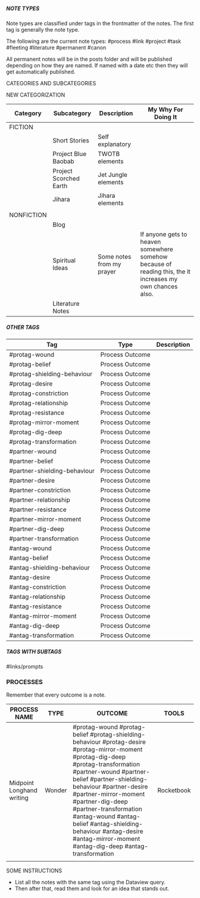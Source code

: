 


##### NOTE TYPES

Note types are classified under tags in the frontmatter of the notes. The first tag is generally the note type.

The following are the current note types:
#process
#link
#project
#task
#fleeting
#literature
#permanent
#canon

All permanent notes will be in the posts folder and will be published depending on how they are named. If named with a date etc then they will get automatically published.

CATEGORIES AND SUBCATEGORIES

NEW CATEGORIZATION

| Category   | Subcategory            | Description               | My Why For Doing It                                                                                       |
| ---------- | ---------------------- | ------------------------- | --------------------------------------------------------------------------------------------------------- |
| FICTION    |                        |                           |                                                                                                           |
|            | Short Stories          | Self explanatory          |                                                                                                           |
|            | Project Blue Baobab   | TWOTB elements            |                                                                                                           |
|            | Project Scorched Earth | Jet Jungle elements       |                                                                                                           |
|            | Jihara                 | Jihara elements           |                                                                                                           |
|            |                        |                           |                                                                                                           |
| NONFICTION |                        |                           |                                                                                                           |
|            | Blog                   |                           |                                                                                                           |
|            | Spiritual Ideas        | Some notes from my prayer | If anyone gets to heaven somewhere somehow because of reading this, the it increases my own chances also. |
|            | Literature Notes       |                           |                                                                                                           |

##### OTHER TAGS 

| Tag                          | Type            | Description |
| ---------------------------- | --------------- | ----------- |
| #protag-wound                | Process Outcome |             |
| #protag-belief               | Process Outcome |             |
| #protag-shielding-behaviour  | Process Outcome |             |
| #protag-desire               | Process Outcome |             |
| #protag-constriction         | Process Outcome |             |
| #protag-relationship         | Process Outcome |             |
| #protag-resistance           | Process Outcome |             |
| #protag-mirror-moment        | Process Outcome |             |
| #protag-dig-deep             | Process Outcome |             |
| #protag-transformation       | Process Outcome |             |
| #partner-wound               | Process Outcome |             |
| #partner-belief              | Process Outcome |             |
| #partner-shielding-behaviour | Process Outcome |             |
| #partner-desire              | Process Outcome |             |
| #partner-constriction        | Process Outcome |             |
| #partner-relationship        | Process Outcome |             |
| #partner-resistance          | Process Outcome |             |
| #partner-mirror-moment       | Process Outcome |             |
| #partner-dig-deep            | Process Outcome |             |
| #partner-transformation      | Process Outcome |             |
| #antag-wound                 | Process Outcome |             |
| #antag-belief                | Process Outcome |             |
| #antag-shielding-behaviour   | Process Outcome |             |
| #antag-desire                | Process Outcome |             |
| #antag-constriction          | Process Outcome |             |
| #antag-relationship          | Process Outcome |             |
| #antag-resistance            | Process Outcome |             |
| #antag-mirror-moment         | Process Outcome |             |
| #antag-dig-deep              | Process Outcome |             |
| #antag-transformation        | Process Outcome                |             |


##### TAGS WITH SUBTAGS

#links/prompts


### PROCESSES

Remember that every outcome is a note.


| PROCESS NAME              | TYPE   | OUTCOME                                                                                                                               | TOOLS      |
| ------------------------- | ------ | ------------------------------------------------------------------------------------------------------------------------------------- | ---------- |
| Midpoint Longhand writing | Wonder | #protag-wound #protag-belief #protag-shielding-behaviour #protag-desire #protag-mirror-moment #protag-dig-deep #protag-transformation #partner-wound #partner-belief #partner-shielding-behaviour #partner-desire #partner-mirror-moment #partner-dig-deep #partner-transformation #antag-wound #antag-belief #antag-shielding-behaviour #antag-desire #antag-mirror-moment #antag-dig-deep #antag-transformation  | Rocketbook |
|                           |        |                                                                                                                                       |            |




SOME INSTRUCTIONS

- List all the notes with the same tag using the Dataview query.
- Then after that, read them and look for an idea that stands out.